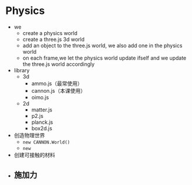 # Physics

- we
	- create a physics world
	- create a three.js 3d world
	- add an object to the three.js world, we also add one in the physics world
	- on each frame,we let the physics world update ifself and we update the three.js world accordingly
- library
	- 3d
		- ammo.js（最常使用）
		- cannon.js（本课使用）
		- oimo.js
	- 2d
		- matter.js
		- p2.js
		- planck.js
		- box2d.js
- 创造物理世界
	- `new CANNON.World()`
	- `new`
- 创建可接触的材料
- 施加力
	- 
